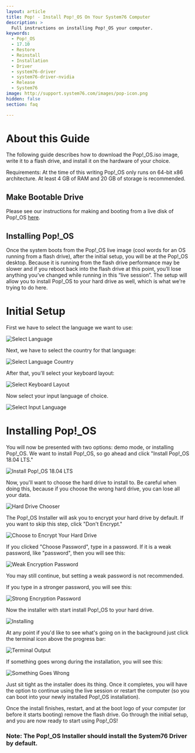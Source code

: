 ```yaml
---
layout: article
title: Pop! - Install Pop!_OS On Your System76 Computer
description: >
  Full instructions on installing Pop!_OS your computer.
keywords:
  - Pop!_OS
  - 17.10
  - Restore
  - Reinstall
  - Installation
  - Driver
  - system76-driver
  - system76-driver-nvidia
  - Release
  - System76
image: http://support.system76.com/images/pop-icon.png
hidden: false
section: faq

---
```


# About this Guide

The following guide describes how to download the Pop!_OS.iso image, write it to a flash drive, and install it on the hardware of your choice.

Requirements: At the time of this writing Pop!_OS only runs on 64-bit x86 architecture. At least 4 GB of RAM and 20 GB of storage is recommended.

## Make Bootable Drive

Please see our instructions for making and booting from a live disk of Pop!_OS [here](/articles/live-disk/).

## Installing Pop!_OS

Once the system boots from the Pop!_OS live image (cool words for an OS running from a flash drive), after the initial setup, you will be at the Pop!_OS desktop. Because it is running from the flash drive performance may be slower and if you reboot back into the flash drive at this point, you’ll lose anything you’ve changed while running in this “live session”. The setup will allow you to install Pop!_OS to your hard drive as well, which is what we're trying to do here.

# Initial Setup

First we have to select the language we want to use:

![Select Language](/images/install-pop/select-language-pop.jpg)

Next, we have to select the country for that language:

![Select Language Country](/images/install-pop/select-language-country.jpg)

After that, you'll select your keyboard layout:

![Select Keyboard Layout](/images/install-pop/select-keyboard-layout.jpg)

Now select your input language of choice.

![Select Input Language](/images/install-pop/select-input-language.jpg)
# Installing Pop!_OS 

You will now be presented with two options: demo mode, or installing Pop!_OS. We want to install Pop!_OS, so go ahead and click "Install Pop!_OS 18.04 LTS."

![Install Pop!_OS 18.04 LTS](/images/install-pop/install-dialog.jpg)

Now, you'll want to choose the hard drive to install to. Be careful when doing this, because if you choose the wrong hard drive, you can lose all your data.

![Hard Drive Chooser](/images/install-pop/select-hard-drive.jpg)

The Pop!_OS Installer will ask you to encrypt your hard drive by default. If you want to skip this step, click "Don't Encrypt."

![Choose to Encrypt Your Hard Drive](/images/install-pop/choose-to-encrypt.jpg)

If you clicked "Choose Password", type in a password. If it is a weak password, like "password", then you will see this:

![Weak Encryption Password](/images/install-pop/weak-encryption-password.jpg)

You may still continue, but setting a weak password is not recommended.

If you type in a stronger password, you will see this:

![Strong Encryption Password](/images/install-pop/strong-encryption-password.jpg)


Now the installer with start install Pop!_OS to your hard drive.

![Installing](/images/install-pop/installing.jpg)


At any point if you'd like to see what's going on in the background just click the terminal icon above the progress bar:

![Terminal Output](/images/install-pop/terminal-output.jpg)

If something goes wrong during the installation, you will see this:

![Something Goes Wrong](/images/install-pop/something-goes-wrong.jpg)




Just sit tight as the installer does its thing. Once it completes, you will have the option to continue using the live session or restart the computer (so you can boot into your newly installed Pop!_OS installation).

Once the install finishes, restart, and at the boot logo of your computer (or before it starts booting) remove the flash drive. Go through the initial setup, and you are now ready to start using Pop!_OS!

### Note: The Pop!_OS Installer should install the System76 Driver by default.
